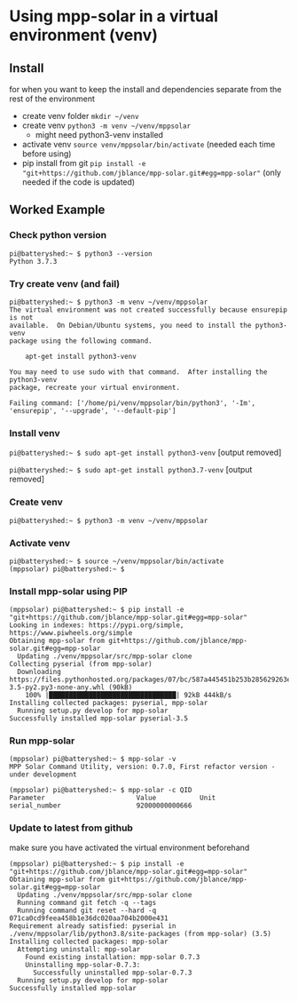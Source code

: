 # Using mpp-solar in a virtual environment (venv)
## Install
for when you want to keep the install and dependencies separate from the rest of the environment
* create venv folder `mkdir ~/venv`
* create venv `python3 -m venv ~/venv/mppsolar`
    * might need python3-venv installed
* activate venv `source venv/mppsolar/bin/activate` (needed each time before using)
* pip install from git `pip install -e "git+https://github.com/jblance/mpp-solar.git#egg=mpp-solar"` (only needed if the code is updated)

## Worked Example

### Check python version
```
pi@batteryshed:~ $ python3 --version
Python 3.7.3
```
### Try create venv (and fail)
```
pi@batteryshed:~ $ python3 -m venv ~/venv/mppsolar
The virtual environment was not created successfully because ensurepip is not
available.  On Debian/Ubuntu systems, you need to install the python3-venv
package using the following command.

    apt-get install python3-venv

You may need to use sudo with that command.  After installing the python3-venv
package, recreate your virtual environment.

Failing command: ['/home/pi/venv/mppsolar/bin/python3', '-Im', 'ensurepip', '--upgrade', '--default-pip']
```

### Install venv
`pi@batteryshed:~ $ sudo apt-get install python3-venv`
[output removed]

`pi@batteryshed:~ $ sudo apt-get install python3.7-venv`
[output removed]

### Create venv
`pi@batteryshed:~ $ python3 -m venv ~/venv/mppsolar`

### Activate venv
```
pi@batteryshed:~ $ source ~/venv/mppsolar/bin/activate
(mppsolar) pi@batteryshed:~ $
```

### Install mpp-solar using PIP

```
(mppsolar) pi@batteryshed:~ $ pip install -e "git+https://github.com/jblance/mpp-solar.git#egg=mpp-solar"
Looking in indexes: https://pypi.org/simple, https://www.piwheels.org/simple
Obtaining mpp-solar from git+https://github.com/jblance/mpp-solar.git#egg=mpp-solar
  Updating ./venv/mppsolar/src/mpp-solar clone
Collecting pyserial (from mpp-solar)
  Downloading https://files.pythonhosted.org/packages/07/bc/587a445451b253b285629263eb51c2d8e9bcea4fc97826266d186f96f558/pyserial-3.5-py2.py3-none-any.whl (90kB)
    100% |████████████████████████████████| 92kB 444kB/s
Installing collected packages: pyserial, mpp-solar
  Running setup.py develop for mpp-solar
Successfully installed mpp-solar pyserial-3.5
```

### Run mpp-solar
```
(mppsolar) pi@batteryshed:~ $ mpp-solar -v
MPP Solar Command Utility, version: 0.7.0, First refactor version - under development
```
```
(mppsolar) pi@batteryshed:~ $ mpp-solar -c QID
Parameter                     	Value           Unit
serial_number                 	92000000000666
```

### Update to latest from github
make sure you have activated the virtual environment beforehand
```
(mppsolar) pi@batteryshed:~ $ pip install -e "git+https://github.com/jblance/mpp-solar.git#egg=mpp-solar"
Obtaining mpp-solar from git+https://github.com/jblance/mpp-solar.git#egg=mpp-solar
  Updating ./venv/mppsolar/src/mpp-solar clone
  Running command git fetch -q --tags
  Running command git reset --hard -q 071ca0cd9feea458b1e36dc020aa704b2000e431
Requirement already satisfied: pyserial in ./venv/mppsolar/lib/python3.8/site-packages (from mpp-solar) (3.5)
Installing collected packages: mpp-solar
  Attempting uninstall: mpp-solar
    Found existing installation: mpp-solar 0.7.3
    Uninstalling mpp-solar-0.7.3:
      Successfully uninstalled mpp-solar-0.7.3
  Running setup.py develop for mpp-solar
Successfully installed mpp-solar

```
